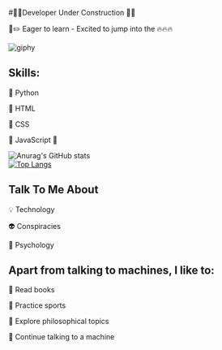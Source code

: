 #🚧🔧Developer Under Construction 🔨🚧



📐✏️ Eager to learn   -  Excited to jump into the 🔥🔥🔥


![giphy](https://github.com/MarcDagher/MarcDagher/assets/120271000/8317dce3-5925-4356-9f3d-e54c05b78aed)

 

## Skills: 

📌 Python

📌 HTML 


📌 CSS


🚧 JavaScript 🚧


![Anurag's GitHub stats](https://github-readme-stats.vercel.app/api?username=MarcDagher&?theme=panda_icons=true)   
[![Top Langs](https://github-readme-stats.vercel.app/api/top-langs/?username=MarcDagher)](https://github.com/anuraghazra/github-readme-stats)


  
## Talk To Me About


💡 Technology


👽 Conspiracies


🧠 Psychology

## Apart from talking to machines, I like to:


📜 Read books


🏃 Practice sports


🔬 Explore philosophical topics


🚨 Continue talking to a machine
